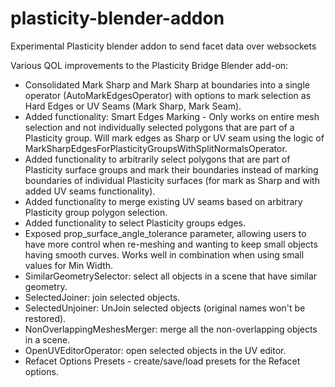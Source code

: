 # plasticity-blender-addon

Experimental Plasticity blender addon to send facet data over websockets

Various QOL improvements to the Plasticity Bridge Blender add-on:

- Consolidated Mark Sharp and Mark Sharp at boundaries into a single operator (AutoMarkEdgesOperator) with options to mark selection as Hard Edges or UV Seams (Mark Sharp, Mark Seam).⁠
- Added functionality: Smart Edges Marking - Only works on entire mesh selection and not individually selected polygons that are part of a Plasticity group. Will mark edges as Sharp or UV seam using the logic of MarkSharpEdgesForPlasticityGroupsWithSplitNormalsOperator.
- Added functionality to arbitrarily select polygons that are part of Plasticity surface groups and mark their boundaries instead of marking boundaries of individual Plasticity surfaces (for mark as Sharp and with added UV seams functionality).⁠
- Added functionality to merge existing UV seams based on arbitrary Plasticity group polygon selection.
- Added functionality to select Plasticity groups edges.⁠
- Exposed prop_surface_angle_tolerance parameter, allowing users to have more control when re-meshing and wanting to keep small objects having smooth curves. Works well in combination when using small values for Min Width.
- SimilarGeometrySelector: select all objects in a scene that have similar geometry.
- SelectedJoiner: join selected objects.
- SelectedUnjoiner: UnJoin selected objects (original names won't be restored).
- NonOverlappingMeshesMerger: merge all the non-overlapping objects in a scene.  
- OpenUVEditorOperator:  open selected objects in the UV editor.
- Refacet Options Presets - create/save/load presets for the Refacet options.
